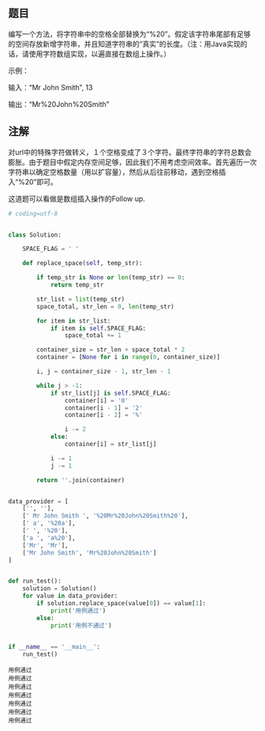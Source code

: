 ## 题目
编写一个方法，将字符串中的空格全部替换为“%20”。假定该字符串尾部有足够的空间存放新增字符串，并且知道字符串的“真实”的长度。（注：用Java实现的话，请使用字符数组实现，以遍直接在数组上操作。）

示例：

输入：“Mr John Smith”, 13

输出：“Mr%20John%20Smith”

## 注解
对url中的特殊字符做转义，１个空格变成了３个字符。最终字符串的字符总数会膨胀。由于题目中假定内存空间足够，因此我们不用考虑空间效率。首先遍历一次字符串以确定空格数量（用以扩容量），然后从后往前移动，遇到空格插入“%20”即可。

这道题可以看做是数组插入操作的Follow up.


```python
# coding=utf-8


class Solution:

    SPACE_FLAG = ' '

    def replace_space(self, temp_str):

        if temp_str is None or len(temp_str) == 0:
            return temp_str

        str_list = list(temp_str)
        space_total, str_len = 0, len(temp_str)

        for item in str_list:
            if item is self.SPACE_FLAG:
                space_total += 1

        container_size = str_len + space_total * 2
        container = [None for i in range(0, container_size)]

        i, j = container_size - 1, str_len - 1

        while j > -1:
            if str_list[j] is self.SPACE_FLAG:
                container[i] = '0'
                container[i - 1] = '2'
                container[i - 2] = '%'

                i -= 2
            else:
                container[i] = str_list[j]

            i -= 1
            j -= 1

        return ''.join(container)


data_provider = [
    ['', ''],
    [' Mr John Smith ', '%20Mr%20John%20Smith%20'],
    [' a', '%20a'],
    [' ', '%20'],
    ['a ', 'a%20'],
    ['Mr', 'Mr'],
    ['Mr John Smith', 'Mr%20John%20Smith']
]


def run_test():
    solution = Solution()
    for value in data_provider:
        if solution.replace_space(value[0]) == value[1]:
            print('用例通过')
        else:
            print('用例不通过')
            

if __name__ == '__main__':
    run_test()

```

    用例通过
    用例通过
    用例通过
    用例通过
    用例通过
    用例通过
    用例通过



```python

```
